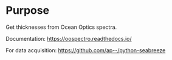 
# Purpose

Get thicknesses from Ocean Optics spectra.

Documentation: https://oospectro.readthedocs.io/

For data acquisition: https://github.com/ap--/python-seabreeze
